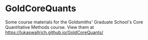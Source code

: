 # GoldCoreQuants
Some course materials for the Goldsmiths' Graduate School's Core Quantitative Methods course. View them at <a href="https://lukaswallrich.github.io/GoldCoreQuants/">https://lukaswallrich.github.io/GoldCoreQuants/</a>
